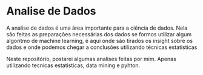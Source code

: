 # Analise de Dados

A analise de dados é uma área importante para a ciência de dados. Nela são feitas as preparações necessárias dos dados se formos utilizar algum algoritmo de machine learning, é aqui onde são tirados os insight sobre os dados e onde podemos chegar a conclusões utilizando técnicas estatisticas

Neste repositório, postarei algumas analises feitas por mim. Apenas utilizando tecnicas estatisticas, data mining e pyhton.
